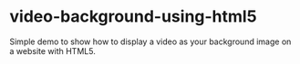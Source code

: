 # video-background-using-html5
Simple demo to show how to display a video as your background image on a website with HTML5.
